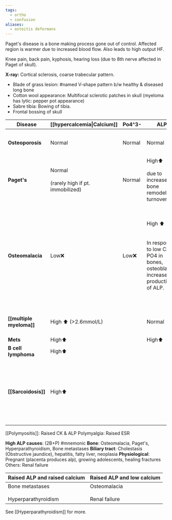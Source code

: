 ```yaml
---
tags:
  - ortho
  - confusion
aliases:
  - osteitis deformans
---
```

Paget's disease is a bone making process gone out of control.
Affected region is warmer due to increased blood flow. Also leads to high output HF.

Knee pain, back pain, kyphosis, hearing loss (due to 8th nerve affected in Paget of skull).

**X-ray:** Cortical sclerosis, coarse trabecular pattern.
- Blade of grass lesion: #named  V-shape pattern b/w healthy & diseased long bone
- Cotton wool appearance: Multifocal sclerotic patches in skull (myeloma has lytic: pepper pot appearance)
- Sabre tibia: Bowing of tibia.
- Frontal bossing of skull

| Disease                  | [[hypercalcemia\|Calcium]]                     | Po4^3- | ALP                                                                                                    | Test                                                                          | c/f & Rx:                                                                                                                                                                                        |
| ------------------------ | ---------------------------------------------- | ------ | ------------------------------------------------------------------------------------------------------ | ----------------------------------------------------------------------------- | ------------------------------------------------------------------------------------------------------------------------------------------------------------------------------------------------ |
| **Osteoporosis**         | Normal                                         | Normal | Normal                                                                                                 | DEXA.                                                                         | Painless<br><br>Rx: [[bisphosphonates]].                                                                                                                                                         |
| **Paget's**              | Normal<br><br>(rarely high if pt. immobilized) | Normal | High⬆️<br><br>due to increased bone remodelling/ turnover.                                             | Sclerotic lesions on X-Ray.<br><br>PTH Normal                                 | Rx: bisphosphonates.<br><br>Complication: Osteosarcoma.                                                                                                                                          |
| **Osteomalacia**         | Low❌                                           | Low❌   | High ⬆️<br><br>  <br>In response to low Ca & PO4 in bones, osteoblasts increase the production of ALP. | Low Vit D means Ca & PO4 are excreted.<br><br>Low Ca casues high PTH.         | Pain<br><br>mnemonic<br><br>Osteomal-ache-ia<br><br>Proximal myopathy (muscle weakness), bone pain, fractures.<br><br>Due to low vit D.<br><br>-> Renal failure,<br><br>-> Drugs: Anticonvulsant |
| **[[multiple myeloma]]** | High ⬆️ (>2.6mmol/L)                           |        | Normal                                                                                                 | **Skeletal survey**: <br>Lytic lesion on X-ray.                               | Elevated ESR, back & ribs pain. Renal failure: eGFR ~45                                                                                                                                          |
| **Mets**                 | High⬆️                                         |        | High⬆️                                                                                                 |                                                                               | Do PTH                                                                                                                                                                                           |
| **B cell lymphoma**      | High⬆️                                         |        |                                                                                                        |                                                                               | High calcitonin                                                                                                                                                                                  |
| **[[Sarcoidosis]]**      | High⬆️                                         |        |                                                                                                        | PTH suppressed as granuloma can make Vit D & cause HyperCa independent of PTH | Serum ACE may be high                                                                                                                                                                            |

[[Polymyositis]]: Raised CK & ALP
Polymyalgia: Raised ESR

**High ALP causes**: (2B+P) #mnemonic
**Bone**: Osteomalacia, Paget's, Hyperparathyroidism, Bone metastases
**Biliary tract**: Cholestasis (Obstructive jaundice), hepatitis, fatty liver, neoplasia
**Physiological**: Pregnant (placenta produces alp), growing adolescents, healing fractures
Others: Renal failure

| Raised ALP and raised calcium              | Raised ALP and low calcium        |
| ------------------------------------------ | --------------------------------- |
| Bone metastases<br><br>Hyperparathyroidism | Osteomalacia<br><br>Renal failure |

See [[Hyperparathyroidism]] for more. 